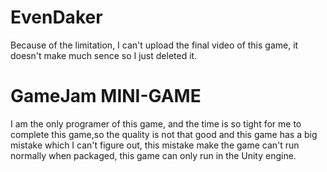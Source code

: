 # EvenDaker
Because of the limitation, I can't upload the final video of this game, it doesn't make much sence so I just deleted it.
# GameJam MINI-GAME
I am the only programer of this game, and the time is so tight for me to complete this game,so the quality is not that good and this game has a big mistake which I can't figure out, this mistake make the game can't run normally when packaged, this game can only run in the Unity engine.
